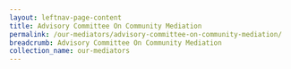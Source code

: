 ```yaml
---
layout: leftnav-page-content
title: Advisory Committee On Community Mediation
permalink: /our-mediators/advisory-committee-on-community-mediation/
breadcrumb: Advisory Committee On Community Mediation
collection_name: our-mediators
---
```

